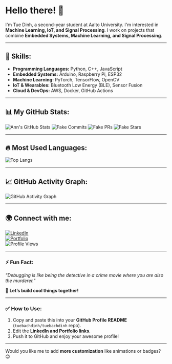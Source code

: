 
# Hello there! 👋  

I'm Tue Dinh, a second-year student at Aalto University. I'm interested in **Machine Learning, IoT, and Signal Processing**. I work on projects that combine **Embedded Systems, Machine Learning, and Signal Processing**.

---

## 🚀 Skills:
- **Programming Languages:** Python, C++, JavaScript  
- **Embedded Systems:** Arduino, Raspberry Pi, ESP32  
- **Machine Learning:** PyTorch, TensorFlow, OpenCV  
- **IoT & Wearables:** Bluetooth Low Energy (BLE), Sensor Fusion  
- **Cloud & DevOps:** AWS, Docker, GitHub Actions  

---

## 📊 My GitHub Stats:
![Ann's GitHub Stats](https://github-readme-stats.vercel.app/api?username=tuebachdinh&show_icons=true&theme=radical)
![Fake Commits](https://img.shields.io/badge/Commits-9999-blue?style=for-the-badge)
![Fake PRs](https://img.shields.io/badge/Pull%20Requests-500-green?style=for-the-badge)
![Fake Stars](https://img.shields.io/badge/Stars-100-yellow?style=for-the-badge)

---

## 🔥 Most Used Languages:
![Top Langs](https://github-readme-stats.vercel.app/api/top-langs/?username=tuebachdinh&layout=compact&theme=radical)

---

## 📈 GitHub Activity Graph:
![GitHub Activity Graph](https://github-readme-activity-graph.vercel.app/graph?username=tuebachdinh&theme=radical)

---

## 🌍 Connect with me:
[![LinkedIn](https://img.shields.io/badge/LinkedIn-Ann-blue?logo=linkedin)](https://linkedin.com/in/tuebachdinh)  
[![Portfolio](https://img.shields.io/badge/Portfolio-My%20Website-green?logo=vercel)](https://your-portfolio-link)  
![Profile Views](https://komarev.com/ghpvc/?username=tuebachdinh&color=blue)

---

### ⚡ Fun Fact:
_"Debugging is like being the detective in a crime movie where you are also the murderer."_

🚀 **Let’s build cool things together!**  

---

### ✅ **How to Use:**
1. Copy and paste this into your **GitHub Profile README** (`tuebachdinh/tuebachdinh` repo).
2. Edit the **LinkedIn and Portfolio links**.
3. Push it to GitHub and enjoy your awesome profile!

---

Would you like me to add **more customization** like animations or badges? 😊
